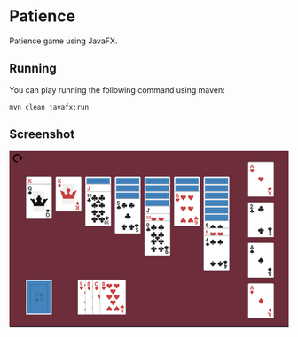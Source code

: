 # Patience

Patience game using JavaFX. 

## Running

You can play running the following command using maven:

```
mvn clean javafx:run
```

## Screenshot

<img src="./screenshot.png" width=600>

